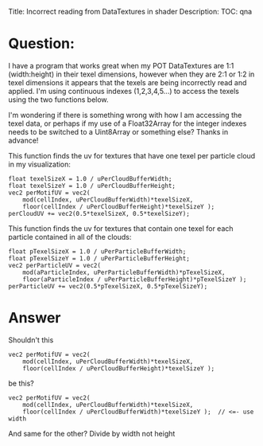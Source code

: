 Title: Incorrect reading from DataTextures in shader
Description:
TOC: qna

# Question:

I have a program that works great when my POT DataTextures are 1:1 (width:height) in their texel dimensions, however when they are 2:1 or 1:2 in texel dimensions it appears that the texels are being incorrectly read and applied. I'm using continuous indexes (1,2,3,4,5...) to access the texels using the two functions below.

I'm wondering if there is something wrong with how I am accessing the texel data, or perhaps if my use of a Float32Array for the integer indexes needs to be switched to a Uint8Array or something else? Thanks in advance!

This function finds the uv for textures that have one texel per particle cloud in my visualization:

    float texelSizeX = 1.0 / uPerCloudBufferWidth;
    float texelSizeY = 1.0 / uPerCloudBufferHeight;
    vec2 perMotifUV = vec2( 
        mod(cellIndex, uPerCloudBufferWidth)*texelSizeX, 
        floor(cellIndex / uPerCloudBufferHeight)*texelSizeY );
    perCloudUV += vec2(0.5*texelSizeX, 0.5*texelSizeY);

This function finds the uv for textures that contain one texel for each particle contained in all of the clouds:

    float pTexelSizeX = 1.0 / uPerParticleBufferWidth;
    float pTexelSizeY = 1.0 / uPerParticleBufferHeight;
    vec2 perParticleUV = vec2( 
        mod(aParticleIndex, uPerParticleBufferWidth)*pTexelSizeX, 
        floor(aParticleIndex / uPerParticleBufferHeight)*pTexelSizeY );
    perParticleUV += vec2(0.5*pTexelSizeX, 0.5*pTexelSizeY);

# Answer

Shouldn't this

    vec2 perMotifUV = vec2( 
        mod(cellIndex, uPerCloudBufferWidth)*texelSizeX, 
        floor(cellIndex / uPerCloudBufferHeight)*texelSizeY );

be this?

    vec2 perMotifUV = vec2( 
        mod(cellIndex, uPerCloudBufferWidth)*texelSizeX, 
        floor(cellIndex / uPerCloudBufferWidth)*texelSizeY );  // <=- use width

And same for the other? Divide by width not height
